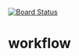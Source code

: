 [![Board Status](https://dev.azure.com/msshashank1997/293774a2-8be6-4516-9187-2c4e19a2772e/4725d501-fef0-4a44-b009-fcfa1822319b/_apis/work/boardbadge/4ed58772-45b3-44f3-a86e-06b4fab8d6de)](https://dev.azure.com/msshashank1997/293774a2-8be6-4516-9187-2c4e19a2772e/_boards/board/t/4725d501-fef0-4a44-b009-fcfa1822319b/Microsoft.RequirementCategory)
# workflow

